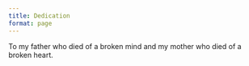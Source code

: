 ```yaml
---
title: Dedication
format: page
---
```


To my father who died of a broken mind and my mother who died of a broken heart.
